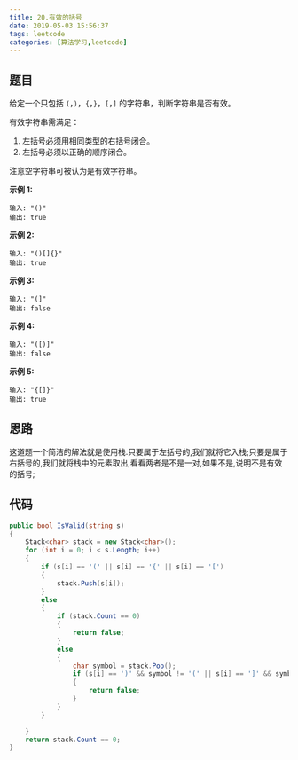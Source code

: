 ```yaml
---
title: 20.有效的括号
date: 2019-05-03 15:56:37
tags: leetcode
categories: [算法学习,leetcode]
---
```


## 题目

给定一个只包括 `(`，`)`，`{`，`}`，`[`，`]` 的字符串，判断字符串是否有效。

有效字符串需满足：

1. 左括号必须用相同类型的右括号闭合。
2. 左括号必须以正确的顺序闭合。

注意空字符串可被认为是有效字符串。

**示例 1:**

```
输入: "()"
输出: true
```

**示例 2:**

```
输入: "()[]{}"
输出: true
```

**示例 3:**

```
输入: "(]"
输出: false
```

**示例 4:**

```
输入: "([)]"
输出: false
```

**示例 5:**

```
输入: "{[]}"
输出: true
```

<!-- more -->

## 思路

这道题一个简洁的解法就是使用栈.只要属于左括号的,我们就将它入栈;只要是属于右括号的,我们就将栈中的元素取出,看看两者是不是一对,如果不是,说明不是有效的括号;

## 代码

```c#
public bool IsValid(string s)
{
    Stack<char> stack = new Stack<char>();
    for (int i = 0; i < s.Length; i++)
    {
        if (s[i] == '(' || s[i] == '{' || s[i] == '[')
        {
            stack.Push(s[i]);
        }
        else
        {
            if (stack.Count == 0)
            {
                return false;
            }
            else
            {
                char symbol = stack.Pop();
                if (s[i] == ')' && symbol != '(' || s[i] == ']' && symbol != '[' || s[i] == '}' && symbol != '{')
                {
                    return false;
                }
            }
        }

    }
    return stack.Count == 0;
}
```

